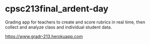 # cpsc213final_ardent-day
Grading app for teachers to create and score rubrics in real time, then collect and analyze class and individual student data.

https://www.gradr-213.herokuapp.com
